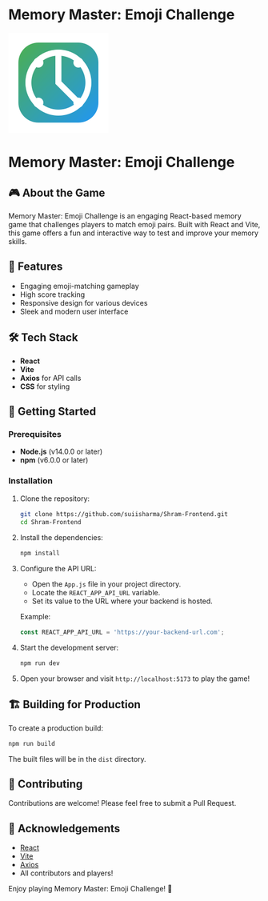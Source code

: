 # Memory Master: Emoji Challenge
![Memory Master Icon](./public/memory-master-icon.svg)

# Memory Master: Emoji Challenge

## 🎮 About the Game

Memory Master: Emoji Challenge is an engaging React-based memory game that challenges players to match emoji pairs. Built with React and Vite, this game offers a fun and interactive way to test and improve your memory skills.

## 🚀 Features

- Engaging emoji-matching gameplay
- High score tracking
- Responsive design for various devices
- Sleek and modern user interface

## 🛠 Tech Stack

- **React**
- **Vite**
- **Axios** for API calls
- **CSS** for styling

## 🏁 Getting Started

### Prerequisites

- **Node.js** (v14.0.0 or later)
- **npm** (v6.0.0 or later)

### Installation

1. Clone the repository:
    ```bash
    git clone https://github.com/suiisharma/Shram-Frontend.git
    cd Shram-Frontend
    ```

2. Install the dependencies:
    ```bash
    npm install
    ```

3. Configure the API URL:
   - Open the `App.js` file in your project directory.
   - Locate the `REACT_APP_API_URL` variable.
   - Set its value to the URL where your backend is hosted.

   Example:
   ```javascript
   const REACT_APP_API_URL = 'https://your-backend-url.com';
4. Start the development server:
    ```bash
    npm run dev
    ```

5. Open your browser and visit `http://localhost:5173` to play the game!

## 🏗 Building for Production

To create a production build:

```bash
npm run build
```

The built files will be in the `dist` directory.

## 🤝 Contributing

Contributions are welcome! Please feel free to submit a Pull Request.

## 🙏 Acknowledgements

- [React](https://reactjs.org/)
- [Vite](https://vitejs.dev/)
- [Axios](https://axios-http.com/)
- All contributors and players!

Enjoy playing Memory Master: Emoji Challenge! 🎉
